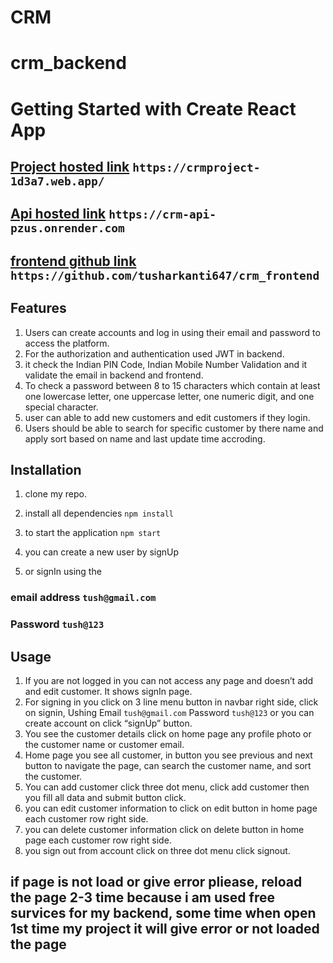# CRM
# crm_backend


# Getting Started with Create React App
## [Project hosted link](https://crmproject-1d3a7.web.app/) `https://crmproject-1d3a7.web.app/`
## [Api hosted link](https://crm-api-pzus.onrender.com) `https://crm-api-pzus.onrender.com`
## [frontend github link](https://github.com/tusharkanti647/crm_frontend) `https://github.com/tusharkanti647/crm_frontend`


## Features

1. Users can create accounts and log in using their email and password to access the platform.
2. For the authorization and authentication used JWT in backend.
3. it check the Indian PIN Code, Indian Mobile Number Validation and it validate the email in backend and frontend.
4. To check a password between 8 to 15 characters which contain at least one lowercase letter, one uppercase letter, one numeric digit, and one special character.
5. user can able to add new customers and edit customers if they login.
6. Users should be able to search for specific customer by there name and apply sort based on name and last update time accroding.


## Installation

1. clone my repo.
2. install all dependencies `npm install`
3. to start the application `npm start`

4. you can create a new user by signUp

5. or signIn using the
 ### email address `tush@gmail.com`
 ### Password `tush@123`


## Usage

1. If you are not logged in you can not access any page and doesn’t  add and edit customer. It shows signIn page.
2.	For signing in you click on 3 line menu button in navbar right side, click on signin, 
Ushing Email `tush@gmail.com` Password `tush@123` or you can create account on click “signUp” button.
3.	You see the customer details click on home page any  profile photo or the customer name or customer email.
4.	Home page you see all customer, in button you see previous and next button to navigate the page, can search the customer name, and sort the customer.
5.	You can add customer click three dot menu, click add customer then you fill all data and submit button click.
6. you can edit customer information to click on edit button in home page each customer row right side.
7. you can delete customer information click on delete button in home page each customer row right side.
8. you sign out from account click on three dot menu click signout.
 ## if page is not load or give error pliease, reload the page 2-3 time because i am used free survices for my backend, some time when open 1st time my project it will give error or not loaded the page